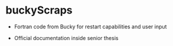 buckyScraps
=============

+  Fortran code from Bucky for restart capabilities and user input

+  Official documentation inside senior thesis

